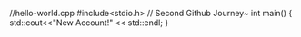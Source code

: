//hello-world.cpp
#include<stdio.h>
 // Second Github Journey~
 int main()
 {
  std::cout<<"New Account!" << std::endl;
 }
